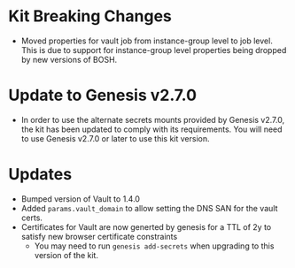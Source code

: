 # Kit Breaking Changes

* Moved properties for vault job from instance-group level to job level. This
	is due to support for instance-group level properties being dropped by new
	versions of BOSH.

# Update to Genesis v2.7.0

* In order to use the alternate secrets mounts provided by Genesis v2.7.0, the
  kit has been updated to comply with its requirements.  You will need to use
  Genesis v2.7.0 or later to use this kit version.

# Updates

* Bumped version of Vault to 1.4.0
* Added `params.vault_domain` to allow setting the DNS SAN for the vault certs.
* Certificates for Vault are now generted by genesis for a TTL of 2y to satisfy new browser certificate constraints
	* You may need to run `genesis add-secrets` when upgrading to this version of the kit.
